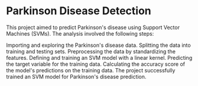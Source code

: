 # Parkinson Disease Detection


This project aimed to predict Parkinson's disease using Support Vector Machines (SVMs). The analysis involved the following steps:

Importing and exploring the Parkinson's disease data.
Splitting the data into training and testing sets.
Preprocessing the data by standardizing the features.
Defining and training an SVM model with a linear kernel.
Predicting the target variable for the training data.
Calculating the accuracy score of the model's predictions on the training data.
The project successfully trained an SVM model for Parkinson's disease prediction.
